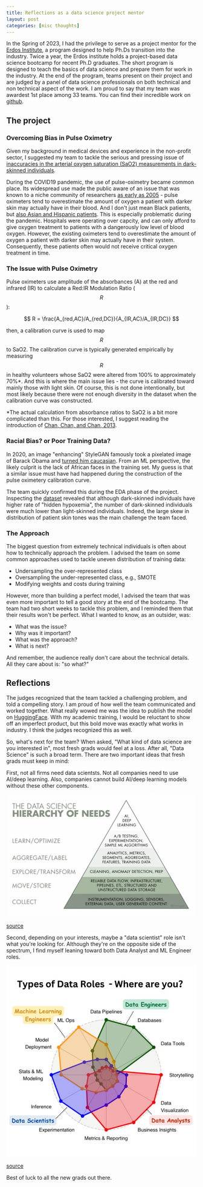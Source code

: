 ```yaml
---
title: Reflections as a data science project mentor
layout: post
categories: [misc thoughts]
---
```

<script src="https://cdn.mathjax.org/mathjax/latest/MathJax.js?config=TeX-AMS-MML_HTMLorMML" type="text/javascript"></script>

In the Spring of 2023, I had the privilege to serve as a project mentor for the [Erdos Institute](https://www.erdosinstitute.org/), a program designed to help Ph.Ds transition into the industry. Twice a year, the Erdos institute holds a project-based data science bootcamp for recent Ph.D graduates. The short program is designed to teach the basics of data science and prepare them for work in the industry. At the end of the program, teams present on their project and are judged by a panel of data science professionals on both technical and non technical aspect of the work. I am proud to say that my team was awardest 1st place among 33 teams. You can find their incredible work on [github](https://github.com/brooksminer/pulse-ox-correction).

## The project
### Overcoming Bias in Pulse Oximetry
Given my background in medical devices and experience in the non-profit sector, I suggested my team to tackle the serious and pressing issue of [inaccuracies in the arterial oxygen saturation (SaO2) measurements in dark-skinned individuals](https://www.nejm.org/doi/full/10.1056/nejmc2029240).

During the COVID19 pandemic, the use of pulse-oximetry became common place. Its widespread use made the public aware of an issue that was known to a niche community of researchers [as early as 2005](https://www.statnews.com/2022/11/01/pulse-oximeters-inaccuracies-fda-scrutiny/#:~:text=Studies%20dating%20back%20to%202005,analyze%20to%20make%20their%20readings.) - pulse oximeters tend to overestimate the amount of oxygen a patient with darker skin may actually have in their blood. And I don't just mean Black patients, but [also Asian and Hispanic patients](https://jamanetwork.com/journals/jamainternalmedicine/fullarticle/2792653). This is especially problematic during the pandemic. Hospitals were operating over capcity, and can only afford to give oxygen treatment to patients with a dangerously low level of blood oxygen. However, the existing oximeters tend to overestimate the amount of oxygen a patient with darker skin may actually have in their system. Consequently, these patients often would not receive critical oxygen treatment in time.

### The Issue with Pulse Oximetry
Pulse oximeters use amplitude of the absorbances (A) at the red and infrared (IR) to calculate a Red:IR Modulation Ratio ( $$R$$ ):

$$ R = \frac{A_{red,AC}/A_{red,DC}}{A_{IR,AC}/A_{IR,DC}} $$

then, a calibration curve is used to map $$R$$ to SaO2. The calibration curve is typically generated empirically by measuring $$R$$ in healthy volunteers whose SaO2 were altered from 100% to approximately 70%*. And this is where the main issue lies - the curve is calibrated toward mainly those with light skin. Of course, this is not done intentionally, but most likely because there were not enough diversity in the dataset when the calibration curve was constructed.

*The actual calculation from absorbance ratios to SaO2 is a bit more complicated than this. For those interested, I suggest reading the introduction of [Chan, Chan, and Chan, 2013](https://www.sciencedirect.com/science/article/pii/S095461111300053X).

### Racial Bias? or Poor Training Data?
In 2020, an image "enhancing" StyleGAN famously took a pixelated image of Barack Obama and [turned him caucasian](https://www.theverge.com/21298762/face-depixelizer-ai-machine-learning-tool-pulse-stylegan-obama-bias). From an ML perspective, the likely culprit is the lack of African faces in the training set. My guess is that a similar issue must have had happened during the construction of the pulse oximetery calibration curve.

The team quickly confirmed this during the EDA phase of the project. Inspecting the [dataset](https://physionet.org/content/mit-critical-datathon-2023/1.0.0/) revealed that although dark-skinned individuals have higher rate of "hidden hypoxemia", the number of dark-skinned individuals were much lower than light-skinned individuals. Indeed, the large skew in distribution of patient skin tones was the main challenge the team faced.

### The Approach
The biggest question from extremely technical individuals is often about how to technically approach the problem. I advised the team on some common approaches used to tackle uneven distribution of training data:
* Undersampling the over-represented class
* Oversampling the under-represented class, e.g., SMOTE
* Modifying weights and costs during training

However, more than building a perfect model, I advised the team that was even more important to tell a good story at the end of the bootcamp. The team had two short weeks to tackle this problem, and I reminded them that their results won't be perfect. What I wanted to know, as an outsider, was:
* What was the issue?
* Why was it important?
* What was the approach?
* What is next?

And remember, the audience really don't care about the technical details. All they care about is: "so what?"

## Reflections
The judges recognized that the team tackled a challenging problem, and told a compelling story. I am proud of how well the team communicated and worked together. What really wowed me was the idea to publish the model on [HuggingFace](https://huggingface.co/spaces/zonova/pulse_ox). With my academic training, I would be reluctant to show off an imperfect product, but this bold move was exactly what works in industry. I think the judges recognized this as well.

So, what's next for the team? When asked, "What kind of data science are you interested in", most fresh grads would feel at a loss. After all, "Data Science" is such a broad term. There are two important ideas that fresh grads must keep in mind:

First, not all firms need data scientsts. Not all companies need to use AI/deep learning. Also, companies cannot build AI/deep learning models without these other components.

![Data Science Hierarchy of needs](/assets/2024-01-09/ds_hierarchy_of_needs.png)

[source](https://www.nannyml.com/blog/the-ai-pyramid-of-needs)

Second, depending on your interests, maybe a "data scientist" role isn't what you're looking for. Although they're on the opposite side of the spectrum, I find myself leaning toward both Data Analyst and ML Engineer roles.

![Data scientist roles](/assets/2024-01-09/ds_roles.png)

[source](https://www.linkedin.com/posts/alexwang2911_datascience-machinelearning-dataanalysts-activity-7142487542146248704-3ORh/?utm_source=share&utm_medium=member_desktop)

Best of luck to all the new grads out there.